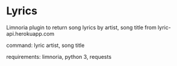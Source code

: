 # Lyrics
Limnoria plugin to return song lyrics by artist, song title from lyric-api.herokuapp.com

command: lyric artist, song title

requirements: limnoria, python 3, requests
